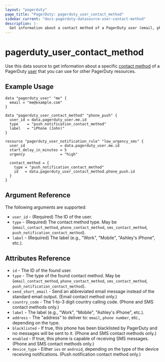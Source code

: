 ```yaml
---
layout: "pagerduty"
page_title: "PagerDuty: pagerduty_user_contact_method"
sidebar_current: "docs-pagerduty-datasource-user-contact-method"
description: |-
  Get information about a contact method of a PagerDuty user (email, phone, SMS or push notification).
---
```


# pagerduty\_user\_contact\_method

Use this data source to get information about a specific [contact method][1] of a PagerDuty [user][2] that you can use for other PagerDuty resources.

## Example Usage

```hcl
data "pagerduty_user" "me" {
  email = "me@example.com"
}

data "pagerduty_user_contact_method" "phone_push" {
  user_id = data.pagerduty_user.me.id
  type    = "push_notification_contact_method"
  label   = "iPhone (John)"
}

resource "pagerduty_user_notification_rule" "low_urgency_sms" {
  user_id                = data.pagerduty_user.me.id
  start_delay_in_minutes = 5
  urgency                = "high"

  contact_method = {
    type = "push_notification_contact_method"
    id   = data.pagerduty_user_contact_method.phone_push.id
  }
}
```

## Argument Reference

The following arguments are supported:

  * `user_id` - (Required) The ID of the user.
  * `type` - (Required) The contact method type. May be (`email_contact_method`, `phone_contact_method`, `sms_contact_method`, `push_notification_contact_method`).
  * `label` - (Required) The label (e.g., "Work", "Mobile", "Ashley's iPhone", etc.).

## Attributes Reference

  * `id` - The ID of the found user.
  * `type` - The type of the found contact method. May be (`email_contact_method`, `phone_contact_method`, `sms_contact_method`, `push_notification_contact_method`).
  * `send_short_email` - Send an abbreviated email message instead of the standard email output. (Email contact method only.)
  * `country_code` - The 1-to-3 digit country calling code. (Phone and SMS contact methods only.)
  * `label` - The label (e.g., "Work", "Mobile", "Ashley's iPhone", etc.).
  * `address` - The "address" to deliver to: `email`, `phone number`, etc., depending on the type.
  * `blacklisted` - If true, this phone has been blacklisted by PagerDuty and no messages will be sent to it. (Phone and SMS contact methods only.)
  * `enabled` - If true, this phone is capable of receiving SMS messages. (Phone and SMS contact methods only.)
  * `device_type` - Either `ios` or `android`, depending on the type of the device receiving notifications. (Push notification contact method only.)

[1]: https://developer.pagerduty.com/api-reference/b3A6Mjc0ODIzOQ-list-a-user-s-contact-methods
[2]: https://developer.pagerduty.com/api-reference/b3A6Mjc0ODIzMw-list-users
